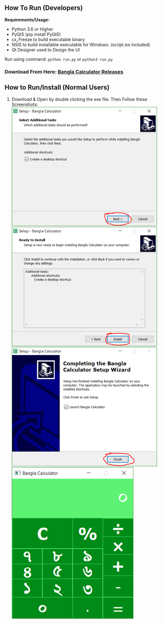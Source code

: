 
## How To Run (Developers)
**Requirements/Usage:**
* Python 3.6 or Higher
* PyQt5 (pip install PyQt5)
* cx_Freeze to build executable binary
* NSIS to build installable executable for Windows. (script.iss included)
* Qt Designer used to Design the UI

Run using command: `python run.py` or `python3 run.py`

### Download From Here: [Bangla Calculator Releases](https://github.com/iamriajul/BanglaCalculatorWithPyQt5/releases)

## How to Run/Install (Normal Users)
1. Download &amp; Open by double clicking the exe file.
Then Follow these Screenshots:
![Screenshot 1](/screenshots/1.PNG)
![Screenshot 2](/screenshots/2.PNG)
![Screenshot 3](/screenshots/3.PNG)
![Screenshot 4](/screenshots/4.PNG)
